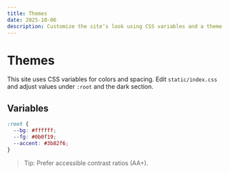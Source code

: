 ```yaml
---
title: Themes
date: 2025-10-06
description: Customize the site’s look using CSS variables and a theme toggle.
---
```


# Themes

This site uses CSS variables for colors and spacing. Edit `static/index.css` and adjust values under `:root` and the dark section.

## Variables

```css
:root {
  --bg: #ffffff;
  --fg: #0b0f19;
  --accent: #3b82f6;
}
```

> Tip: Prefer accessible contrast ratios (AA+).


